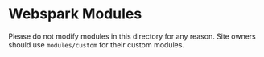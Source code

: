 # Webspark Modules

Please do not modify modules in this directory for any reason. Site owners
should use `modules/custom` for their custom modules.

